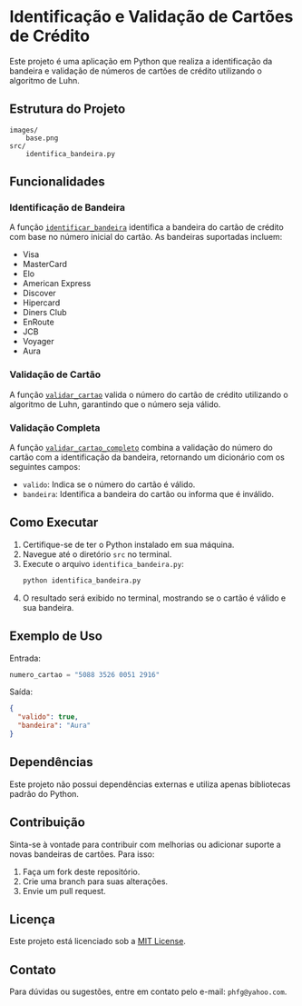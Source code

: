 # Identificação e Validação de Cartões de Crédito

Este projeto é uma aplicação em Python que realiza a identificação da bandeira e validação de números de cartões de crédito utilizando o algoritmo de Luhn.

## Estrutura do Projeto

```
images/
    base.png
src/
    identifica_bandeira.py
```

## Funcionalidades

### Identificação de Bandeira

A função [`identificar_bandeira`](src/identifica_bandeira.py) identifica a bandeira do cartão de crédito com base no número inicial do cartão. As bandeiras suportadas incluem:

- Visa
- MasterCard
- Elo
- American Express
- Discover
- Hipercard
- Diners Club
- EnRoute
- JCB
- Voyager
- Aura

### Validação de Cartão

A função [`validar_cartao`](src/identifica_bandeira.py) valida o número do cartão de crédito utilizando o algoritmo de Luhn, garantindo que o número seja válido.

### Validação Completa

A função [`validar_cartao_completo`](src/identifica_bandeira.py) combina a validação do número do cartão com a identificação da bandeira, retornando um dicionário com os seguintes campos:

- `valido`: Indica se o número do cartão é válido.
- `bandeira`: Identifica a bandeira do cartão ou informa que é inválido.

## Como Executar

1. Certifique-se de ter o Python instalado em sua máquina.
2. Navegue até o diretório `src` no terminal.
3. Execute o arquivo `identifica_bandeira.py`:
   ```bash
   python identifica_bandeira.py
   ```
4. O resultado será exibido no terminal, mostrando se o cartão é válido e sua bandeira.

## Exemplo de Uso

Entrada:

```python
numero_cartao = "5088 3526 0051 2916"
```

Saída:

```json
{
  "valido": true,
  "bandeira": "Aura"
}
```

## Dependências

Este projeto não possui dependências externas e utiliza apenas bibliotecas padrão do Python.

## Contribuição

Sinta-se à vontade para contribuir com melhorias ou adicionar suporte a novas bandeiras de cartões. Para isso:

1. Faça um fork deste repositório.
2. Crie uma branch para suas alterações.
3. Envie um pull request.

## Licença

Este projeto está licenciado sob a [MIT License](LICENSE).

## Contato

Para dúvidas ou sugestões, entre em contato pelo e-mail: `phfg@yahoo.com`.
